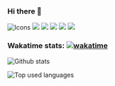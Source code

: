 ### Hi there 👋

![Icons](https://img.shields.io/badge/-HTML-e34f26?logo=html5&logoColor=fff)
![](https://img.shields.io/badge/-CSS-1572B6?logo=CSS3&logoColor=fff)
![](https://img.shields.io/badge/-SCSS-CC6699?logo=SCSS&logoColor=fff)
![](https://img.shields.io/badge/-Bootstrap-7952B3?logo=Bootstrap&logoColor=fff)
![](https://img.shields.io/badge/-Javascript-F7DF1E?logo=Javascript5&logoColor=fff)
![](https://img.shields.io/badge/-React.js-61DAFB?logo=React.js&logoColor=fff)

### Wakatime stats:  [![wakatime](https://wakatime.com/badge/user/b2f759b1-a747-4241-bfcb-0b0aef2e931f.svg)](https://wakatime.com/@b2f759b1-a747-4241-bfcb-0b0aef2e931f)

![Github stats](https://github-readme-stats.vercel.app/api?username=JakhongirAlijonov&count_private=true&show_icons=true&theme=radical)

![Top used languages](https://github-readme-stats.vercel.app/api/top-langs/?username=JakhongirAlijonov&show_icons=true&theme=radical)



